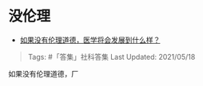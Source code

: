 # 没伦理

- [如果没有伦理道德，医学将会发展到什么样？](https://www.zhihu.com/question/433584800/answer/1622701949)

>Tags: #「答集」社科答集
>Last Updated: 2021/05/18

如果没有伦理道德，厂